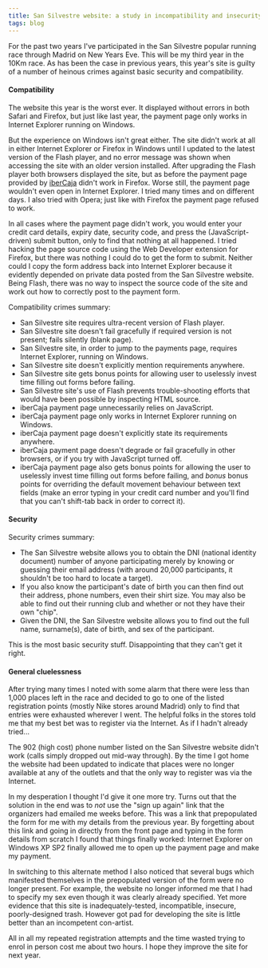 ```yaml
---
title: San Silvestre website: a study in incompatibility and insecurity
tags: blog
---
```


For the past two years I've participated in the San Silvestre popular running race through Madrid on New Years Eve. This will be my third year in the 10Km race. As has been the case in previous years, this year's site is guilty of a number of heinous crimes against basic security and compatibility.





#### Compatibility

The website this year is the worst ever. It displayed without errors in both Safari and Firefox, but just like last year, the payment page only works in Internet Explorer running on Windows.

But the experience on Windows isn't great either. The site didn't work at all in either Internet Explorer or Firefox in Windows until I updated to the latest version of the Flash player, and no error message was shown when accessing the site with an older version installed. After upgrading the Flash player both browsers displayed the site, but as before the payment page provided by [iberCaja](http://ibercaja.es/) didn't work in Firefox. Worse still, the payment page wouldn't even open in Internet Explorer. I tried many times and on different days. I also tried with Opera; just like with Firefox the payment page refused to work.

In all cases where the payment page didn't work, you would enter your credit card details, expiry date, security code, and press the (JavaScript-driven) submit button, only to find that nothing at all happened. I tried hacking the page source code using the Web Developer extension for Firefox, but there was nothing I could do to get the form to submit. Neither could I copy the form address back into Internet Explorer because it evidently depended on private data posted from the San Silvestre website. Being Flash, there was no way to inspect the source code of the site and work out how to correctly post to the payment form.

Compatibility crimes summary:

-   San Silvestre site requires ultra-recent version of Flash player.
-   San Silvestre site doesn't fail gracefully if required version is not present; fails silently (blank page).
-   San Silvestre site, in order to jump to the payments page, requires Internet Explorer, running on Windows.
-   San Silvestre site doesn't explicitly mention requirements anywhere.
-   San Silvestre site gets bonus points for allowing user to uselessly invest time filling out forms before failing.
-   San Silvestre site's use of Flash prevents trouble-shooting efforts that would have been possible by inspecting HTML source.
-   iberCaja payment page unnecessarily relies on JavaScript.
-   iberCaja payment page only works in Internet Explorer running on Windows.
-   iberCaja payment page doesn't explicitly state its requirements anywhere.
-   iberCaja payment page doesn't degrade or fail gracefully in other browsers, or if you try with JavaScript turned off.
-   iberCaja payment page also gets bonus points for allowing the user to uselessly invest time filling out forms before failing, and *bonus* bonus points for overriding the default movement behaviour between text fields (make an error typing in your credit card number and you'll find that you can't shift-tab back in order to correct it).

#### Security

Security crimes summary:

-   The San Silvestre website allows you to obtain the DNI (national identity document) number of anyone participating merely by knowing or guessing their email address (with around 20,000 participants, it shouldn't be too hard to locate a target).
-   If you also know the participant's date of birth you can then find out their address, phone numbers, even their shirt size. You may also be able to find out their running club and whether or not they have their own "chip".
-   Given the DNI, the San Silvestre website allows you to find out the full name, surname(s), date of birth, and sex of the participant.

This is the most basic security stuff. Disappointing that they can't get it right.

#### General cluelessness

After trying many times I noted with some alarm that there were less than 1,000 places left in the race and decided to go to one of the listed registration points (mostly Nike stores around Madrid) only to find that entries were exhausted wherever I went. The helpful folks in the stores told me that my best bet was to register via the Internet. As if I hadn't already tried...

The 902 (high cost) phone number listed on the San Silvestre website didn't work (calls simply dropped out mid-way through). By the time I got home the website had been updated to indicate that places were no longer available at any of the outlets and that the only way to register was via the Internet.

In my desperation I thought I'd give it one more try. Turns out that the solution in the end was to *not* use the "sign up again" link that the organizers had emailed me weeks before. This was a link that prepopulated the form for me with my details from the previous year. By forgetting about this link and going in directly from the front page and typing in the form details from scratch I found that things finally worked: Internet Explorer on Windows XP SP2 finally allowed me to open up the payment page and make my payment.

In switching to this alternate method I also noticed that several bugs which manifested themselves in the prepopulated version of the form were no longer present. For example, the website no longer informed me that I had to specify my sex even though it was clearly already specified. Yet more evidence that this site is inadequately-tested, incompatible, insecure, poorly-designed trash. However got pad for developing the site is little better than an incompetent con-artist.

All in all my repeated registration attempts and the time wasted trying to enrol in person cost me about two hours. I hope they improve the site for next year.
